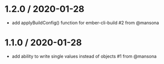 
1.2.0 / 2020-01-28
==================

  * add applyBuildConfig() function for ember-cli-build #2 from @mansona

1.1.0 / 2020-01-28
==================

  * add ability to write single values instead of objects #1 from @mansona
